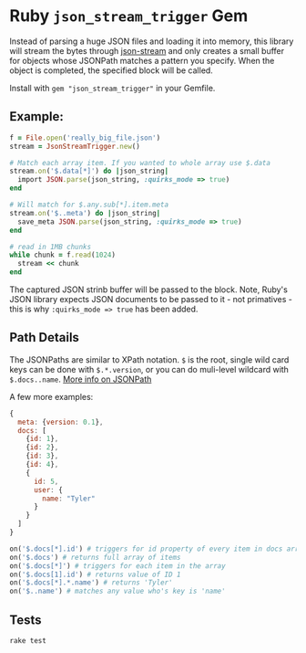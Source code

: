 # Ruby `json_stream_trigger` Gem

Instead of parsing a huge JSON files and loading it into memory,
this library will stream the bytes through
[json-stream](https://github.com/dgraham/json-stream) and only
creates a small buffer for objects whose JSONPath matches a pattern you specify.
When the object is completed, the specified block will be called.

Install with `gem "json_stream_trigger"` in your Gemfile.

## Example:

```ruby
f = File.open('really_big_file.json')
stream = JsonStreamTrigger.new()

# Match each array item. If you wanted to whole array use $.data
stream.on('$.data[*]') do |json_string|
  import JSON.parse(json_string, :quirks_mode => true)
end

# Will match for $.any.sub[*].item.meta
stream.on('$..meta') do |json_string|
  save_meta JSON.parse(json_string, :quirks_mode => true)
end

# read in 1MB chunks
while chunk = f.read(1024)
  stream << chunk
end

```

The captured JSON strinb buffer will be passed to the block. Note, Ruby's JSON library expects
JSON documents to be passed to it - not primatives - this is why `:quirks_mode => true` has been added.

## Path Details
The JSONPaths are similar to XPath notation. `$` is the root,
single wild card keys can be done with `$.*.version`,
or you can do muli-level wildcard with `$.docs..name`.
[More info on JSONPath](http://goessner.net/articles/JsonPath/)

A few more examples:

```javascript
{
  meta: {version: 0.1},
  docs: [
    {id: 1},
    {id: 2},
    {id: 3},
    {id: 4},
    {
      id: 5,
      user: {
        name: "Tyler"
      }
    }
  ]
}
```

```ruby
on('$.docs[*].id') # triggers for id property of every item in docs array
on('$.docs') # returns full array of items
on('$.docs[*]') # triggers for each item in the array
on('$.docs[1].id') # returns value of ID 1
on('$.docs[*].*.name') # returns 'Tyler'
on('$..name') # matches any value who's key is 'name'
```



## Tests
`rake test`

